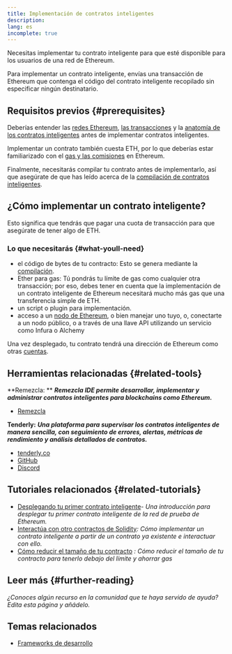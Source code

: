 ```yaml
---
title: Implementación de contratos inteligentes
description:
lang: es
incomplete: true
---
```


Necesitas implementar tu contrato inteligente para que esté disponible para los usuarios de una red de Ethereum.

Para implementar un contrato inteligente, envías una transacción de Ethereum que contenga el código del contrato inteligente recopilado sin especificar ningún destinatario.

## Requisitos previos {#prerequisites}

Deberías entender las [redes Ethereum](/developers/docs/networks/), [las transacciones](/developers/docs/transactions/) y la [anatomía de los contratos inteligentes](/developers/docs/smart-contracts/anatomy/) antes de implementar contratos inteligentes.

Implementar un contrato también cuesta ETH, por lo que deberías estar familiarizado con el [gas y las comisiones](/developers/docs/gas/) en Ethereum.

Finalmente, necesitarás compilar tu contrato antes de implementarlo, así que asegúrate de que has leído acerca de la [compilación de contratos inteligentes](/developers/docs/smart-contracts/compiling/).

## ¿Cómo implementar un contrato inteligente?

Esto significa que tendrás que pagar una cuota de transacción para que asegúrate de tener algo de ETH.

### Lo que necesitarás {#what-youll-need}

- el código de bytes de tu contracto: Esto se genera mediante la [compilación](/developers/docs/smart-contracts/compiling/).
- Ether para gas: Tú pondrás tu límite de gas como cualquier otra transacción; por eso, debes tener en cuenta que la implementación de un contrato inteligente de Ethereum necesitará mucho más gas que una transferencia simple de ETH.
- un script o plugin para implementación.
- acceso a un [nodo de Ethereum](/developers/docs/nodes-and-clients/), o bien manejar uno tuyo, o, conectarte a un nodo público, o a través de una llave API utilizando un servicio como Infura o Alchemy

Una vez desplegado, tu contrato tendrá una dirección de Ethereum como otras [cuentas](/developers/docs/accounts/).

## Herramientas relacionadas {#related-tools}

**Remezcla: ** **_Remezcla IDE permite desarrollar, implementar y administrar contratos inteligentes para blockchains como Ethereum._**

- [Remezcla](https://remix.xircanet)

**Tenderly:** **_Una plataforma para supervisar los contratos inteligentes de manera sencilla, con seguimiento de errores, alertas, métricas de rendimiento y análisis detallados de contratos._**

- [tenderly.co](https://tenderly.co/)
- [GitHub](https://github.com/Tenderly)
- [Discord](https://discord.gg/eCWjuvt)

## Tutoriales relacionados {#related-tutorials}

- [Desplegando tu primer contrato inteligente](/developers/tutorials/deploying-your-first-smart-contract/)_- Una introducción para desplegar tu primer contrato inteligente de la red de prueba de Ethereum._
- [Interactúa con otro contractos de Solidity](/developers/tutorials/interact-with-other-contracts-from-solidity/)_: Cómo implementar un contrato inteligente a partir de un contrato ya existente e interactuar con ello._
- [Cómo reducir el tamaño de tu contracto](/developers/tutorials/downsizing-contracts-to-fight-the-contract-size-limit/) _: Cómo reducir el tamaño de tu contracto para tenerlo debajo del límite y ahorrar gas_

## Leer más {#further-reading}

_¿Conoces algún recurso en la comunidad que te haya servido de ayuda? Edita esta página y añádelo._

## Temas relacionados

- [Frameworks de desarrollo](/developers/docs/frameworks/)
